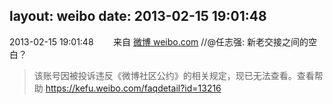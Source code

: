 layout: weibo
date: 2013-02-15 19:01:48
---
<meta name="referrer" content="no-referrer" />

2013-02-15 19:01:48  &nbsp;&nbsp;&nbsp;&nbsp;&nbsp;&nbsp; 来自 <a href="http://weibo.com/" rel="nofollow">微博 weibo.com</a>
//@任志强: 新老交接之间的空白？
>  该账号因被投诉违反《微博社区公约》的相关规定，现已无法查看。查看帮助 https://kefu.weibo.com/faqdetail?id=13216
